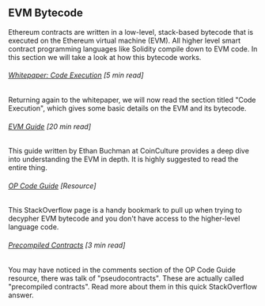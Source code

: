 ## EVM Bytecode

Ethereum contracts are written in a low-level, stack-based bytecode that is executed on the Ethereum virtual machine \(EVM\).  All higher level smart contract programming languages like Solidity compile down to EVM code.  In this section we will take a look at how this bytecode works.

###### [Whitepaper:  Code Execution](https://github.com/ethereum/wiki/wiki/White-Paper#code-execution) \[5 min read\]

Returning again to the whitepaper, we will now read the section titled "Code Execution", which gives some basic details on the EVM and its bytecode.

###### [EVM Guide](https://github.com/CoinCulture/evm-tools/blob/master/analysis/guide.md) \[20 min read\]

This guide written by Ethan Buchman at CoinCulture provides a deep dive into understanding the EVM in depth.  It is highly suggested to read the entire thing.

###### [OP Code Guide](https:/ethereum.stackexchange.com/questions/119/what-opcodes-are-available-for-the-ethereum-evm/) \[Resource\]

This StackOverflow page is a handy bookmark to pull up when trying to decypher EVM bytecode and you don't have access to the higher-level language code.

###### [Precompiled Contracts](https://ethereum.stackexchange.com/questions/440/whats-a-precompiled-contract-and-how-are-they-different-from-native-opcodes) \[3 min read\]

You may have noticed in the comments section of the OP Code Guide resource, there was talk of "pseudocontracts".  These are actually called "precompiled contracts".  Read more about them in this quick StackOverflow answer.

